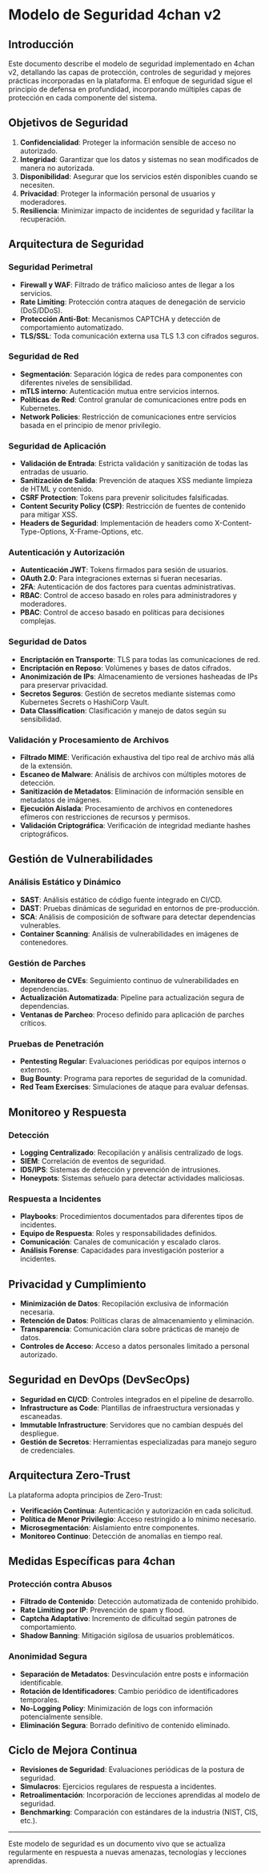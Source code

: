 # Modelo de Seguridad 4chan v2

## Introducción

Este documento describe el modelo de seguridad implementado en 4chan v2, detallando las capas de protección, controles de seguridad y mejores prácticas incorporadas en la plataforma. El enfoque de seguridad sigue el principio de defensa en profundidad, incorporando múltiples capas de protección en cada componente del sistema.

## Objetivos de Seguridad

1. **Confidencialidad**: Proteger la información sensible de acceso no autorizado.
2. **Integridad**: Garantizar que los datos y sistemas no sean modificados de manera no autorizada.
3. **Disponibilidad**: Asegurar que los servicios estén disponibles cuando se necesiten.
4. **Privacidad**: Proteger la información personal de usuarios y moderadores.
5. **Resiliencia**: Minimizar impacto de incidentes de seguridad y facilitar la recuperación.

## Arquitectura de Seguridad

### Seguridad Perimetral

- **Firewall y WAF**: Filtrado de tráfico malicioso antes de llegar a los servicios.
- **Rate Limiting**: Protección contra ataques de denegación de servicio (DoS/DDoS).
- **Protección Anti-Bot**: Mecanismos CAPTCHA y detección de comportamiento automatizado.
- **TLS/SSL**: Toda comunicación externa usa TLS 1.3 con cifrados seguros.

### Seguridad de Red

- **Segmentación**: Separación lógica de redes para componentes con diferentes niveles de sensibilidad.
- **mTLS interno**: Autenticación mutua entre servicios internos.
- **Políticas de Red**: Control granular de comunicaciones entre pods en Kubernetes.
- **Network Policies**: Restricción de comunicaciones entre servicios basada en el principio de menor privilegio.

### Seguridad de Aplicación

- **Validación de Entrada**: Estricta validación y sanitización de todas las entradas de usuario.
- **Sanitización de Salida**: Prevención de ataques XSS mediante limpieza de HTML y contenido.
- **CSRF Protection**: Tokens para prevenir solicitudes falsificadas.
- **Content Security Policy (CSP)**: Restricción de fuentes de contenido para mitigar XSS.
- **Headers de Seguridad**: Implementación de headers como X-Content-Type-Options, X-Frame-Options, etc.

### Autenticación y Autorización

- **Autenticación JWT**: Tokens firmados para sesión de usuarios.
- **OAuth 2.0**: Para integraciones externas si fueran necesarias.
- **2FA**: Autenticación de dos factores para cuentas administrativas.
- **RBAC**: Control de acceso basado en roles para administradores y moderadores.
- **PBAC**: Control de acceso basado en políticas para decisiones complejas.

### Seguridad de Datos

- **Encriptación en Transporte**: TLS para todas las comunicaciones de red.
- **Encriptación en Reposo**: Volúmenes y bases de datos cifrados.
- **Anonimización de IPs**: Almacenamiento de versiones hasheadas de IPs para preservar privacidad.
- **Secretos Seguros**: Gestión de secretos mediante sistemas como Kubernetes Secrets o HashiCorp Vault.
- **Data Classification**: Clasificación y manejo de datos según su sensibilidad.

### Validación y Procesamiento de Archivos

- **Filtrado MIME**: Verificación exhaustiva del tipo real de archivo más allá de la extensión.
- **Escaneo de Malware**: Análisis de archivos con múltiples motores de detección.
- **Sanitización de Metadatos**: Eliminación de información sensible en metadatos de imágenes.
- **Ejecución Aislada**: Procesamiento de archivos en contenedores efímeros con restricciones de recursos y permisos.
- **Validación Criptográfica**: Verificación de integridad mediante hashes criptográficos.

## Gestión de Vulnerabilidades

### Análisis Estático y Dinámico

- **SAST**: Análisis estático de código fuente integrado en CI/CD.
- **DAST**: Pruebas dinámicas de seguridad en entornos de pre-producción.
- **SCA**: Análisis de composición de software para detectar dependencias vulnerables.
- **Container Scanning**: Análisis de vulnerabilidades en imágenes de contenedores.

### Gestión de Parches

- **Monitoreo de CVEs**: Seguimiento continuo de vulnerabilidades en dependencias.
- **Actualización Automatizada**: Pipeline para actualización segura de dependencias.
- **Ventanas de Parcheo**: Proceso definido para aplicación de parches críticos.

### Pruebas de Penetración

- **Pentesting Regular**: Evaluaciones periódicas por equipos internos o externos.
- **Bug Bounty**: Programa para reportes de seguridad de la comunidad.
- **Red Team Exercises**: Simulaciones de ataque para evaluar defensas.

## Monitoreo y Respuesta

### Detección

- **Logging Centralizado**: Recopilación y análisis centralizado de logs.
- **SIEM**: Correlación de eventos de seguridad.
- **IDS/IPS**: Sistemas de detección y prevención de intrusiones.
- **Honeypots**: Sistemas señuelo para detectar actividades maliciosas.

### Respuesta a Incidentes

- **Playbooks**: Procedimientos documentados para diferentes tipos de incidentes.
- **Equipo de Respuesta**: Roles y responsabilidades definidos.
- **Comunicación**: Canales de comunicación y escalado claros.
- **Análisis Forense**: Capacidades para investigación posterior a incidentes.

## Privacidad y Cumplimiento

- **Minimización de Datos**: Recopilación exclusiva de información necesaria.
- **Retención de Datos**: Políticas claras de almacenamiento y eliminación.
- **Transparencia**: Comunicación clara sobre prácticas de manejo de datos.
- **Controles de Acceso**: Acceso a datos personales limitado a personal autorizado.

## Seguridad en DevOps (DevSecOps)

- **Seguridad en CI/CD**: Controles integrados en el pipeline de desarrollo.
- **Infrastructure as Code**: Plantillas de infraestructura versionadas y escaneadas.
- **Immutable Infrastructure**: Servidores que no cambian después del despliegue.
- **Gestión de Secretos**: Herramientas especializadas para manejo seguro de credenciales.

## Arquitectura Zero-Trust

La plataforma adopta principios de Zero-Trust:

- **Verificación Continua**: Autenticación y autorización en cada solicitud.
- **Política de Menor Privilegio**: Acceso restringido a lo mínimo necesario.
- **Microsegmentación**: Aislamiento entre componentes.
- **Monitoreo Continuo**: Detección de anomalías en tiempo real.

## Medidas Específicas para 4chan

### Protección contra Abusos

- **Filtrado de Contenido**: Detección automatizada de contenido prohibido.
- **Rate Limiting por IP**: Prevención de spam y flood.
- **Captcha Adaptativo**: Incremento de dificultad según patrones de comportamiento.
- **Shadow Banning**: Mitigación sigilosa de usuarios problemáticos.

### Anonimidad Segura

- **Separación de Metadatos**: Desvinculación entre posts e información identificable.
- **Rotación de Identificadores**: Cambio periódico de identificadores temporales.
- **No-Logging Policy**: Minimización de logs con información potencialmente sensible.
- **Eliminación Segura**: Borrado definitivo de contenido eliminado.

## Ciclo de Mejora Continua

- **Revisiones de Seguridad**: Evaluaciones periódicas de la postura de seguridad.
- **Simulacros**: Ejercicios regulares de respuesta a incidentes.
- **Retroalimentación**: Incorporación de lecciones aprendidas al modelo de seguridad.
- **Benchmarking**: Comparación con estándares de la industria (NIST, CIS, etc.).

---

Este modelo de seguridad es un documento vivo que se actualiza regularmente en respuesta a nuevas amenazas, tecnologías y lecciones aprendidas.